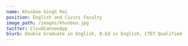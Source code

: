```yaml
---
name: Khusboo Singh Rai
position: English and Civics Faculty
image_path: /images/khusboo.jpg
twitter: CloudCannonApp
blurb: Double Graduate in English, B.Ed in English, CTET Qualified
---
```

